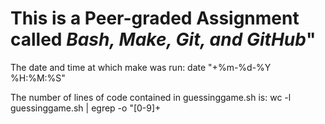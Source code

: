 # This is a Peer-graded Assignment called *Bash, Make, Git, and GitHub*"

The date and time at which make was run:
date "+%m-%d-%Y %H:%M:%S"

The number of lines of code contained in guessinggame.sh is:
wc -l guessinggame.sh | egrep -o "[0-9]+
